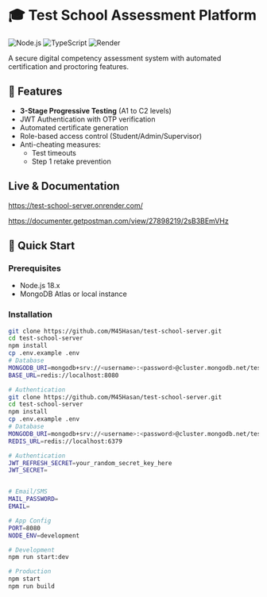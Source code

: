# 🎓 Test School Assessment Platform

![Node.js](https://img.shields.io/badge/Node.js-18.x-green)
![TypeScript](https://img.shields.io/badge/TypeScript-5.0-blue)
![Render](https://img.shields.io/badge/Deployed%20on-Render-46b3e6)

A secure digital competency assessment system with automated certification and proctoring features.

## 🌟 Features

- **3-Stage Progressive Testing** (A1 to C2 levels)
- JWT Authentication with OTP verification
- Automated certificate generation
- Role-based access control (Student/Admin/Supervisor)
- Anti-cheating measures:
  - Test timeouts
  - Step 1 retake prevention


## Live & Documentation 

https://test-school-server.onrender.com/

https://documenter.getpostman.com/view/27898219/2sB3BEmVHz

## 🚀 Quick Start

### Prerequisites
- Node.js 18.x
- MongoDB Atlas or local instance


### Installation
```bash
git clone https://github.com/M45Hasan/test-school-server.git
cd test-school-server
npm install
cp .env.example .env
# Database
MONGODB_URI=mongodb+srv://<username>:<password>@cluster.mongodb.net/test-school
BASE_URL=redis://localhost:8080

# Authentication
git clone https://github.com/M45Hasan/test-school-server.git
cd test-school-server
npm install
cp .env.example .env
# Database
MONGODB_URI=mongodb+srv://<username>:<password>@cluster.mongodb.net/test-school
REDIS_URL=redis://localhost:6379

# Authentication
JWT_REFRESH_SECRET=your_random_secret_key_here
JWT_SECRET=


# Email/SMS
MAIL_PASSWORD=
EMAIL=

# App Config
PORT=8080
NODE_ENV=development

# Development
npm run start:dev

# Production
npm start
npm run build
